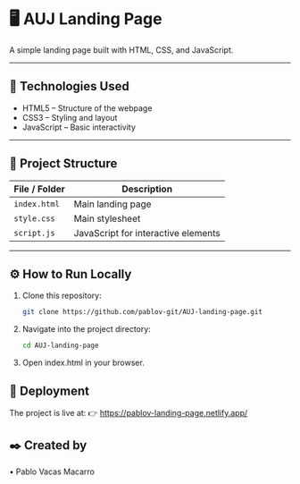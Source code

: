 # 🖥️ AUJ Landing Page

A simple landing page built with HTML, CSS, and JavaScript.

---

## 🧰 Technologies Used

- HTML5 – Structure of the webpage
- CSS3 – Styling and layout
- JavaScript – Basic interactivity

---

## 📂 Project Structure

| File / Folder   | Description |
|-----------------|-------------|
| `index.html`    | Main landing page |
| `style.css`     | Main stylesheet |
| `script.js`     | JavaScript for interactive elements |

---

## ⚙️ How to Run Locally

1. Clone this repository:

   ```bash
   git clone https://github.com/pablov-git/AUJ-landing-page.git


2. Navigate into the project directory:

   ```bash
   cd AUJ-landing-page

3. Open index.html in your browser.


## 🚀 Deployment

The project is live at:
👉 https://pablov-landing-page.netlify.app/


## ✒️ Created by

• Pablo Vacas Macarro